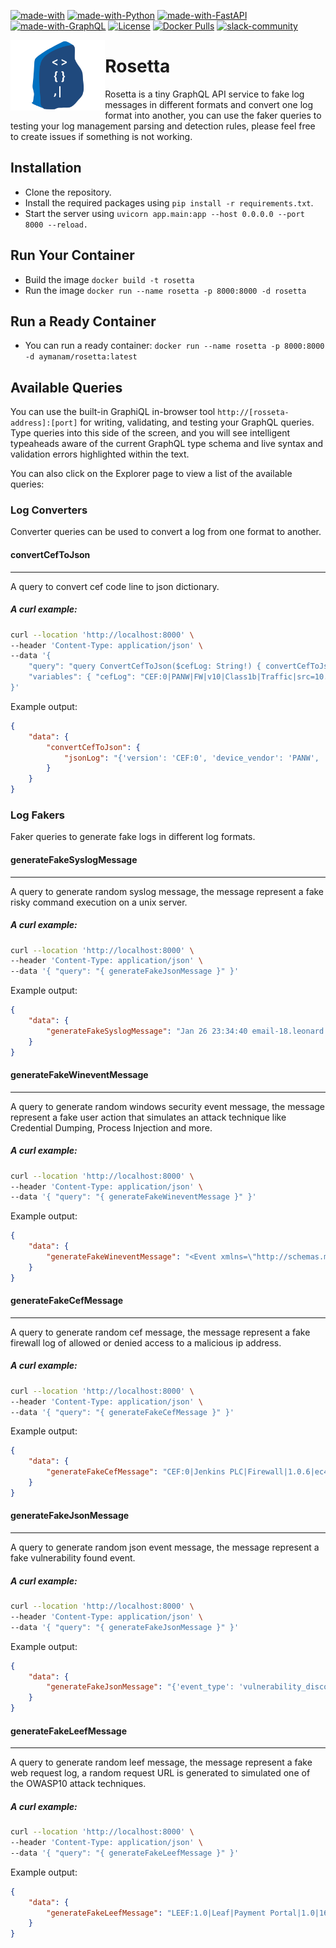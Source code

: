 [![made-with](https://img.shields.io/badge/Built%20with-grey)]()
[![made-with-Python](https://img.shields.io/badge/Python-blue)](https://www.python.org/)
[![made-with-FastAPI](https://img.shields.io/badge/FastAPI-green)](https://fastapi.tiangolo.com/)
[![made-with-GraphQL](https://img.shields.io/badge/GraphQL-red)](https://graphql.org/)
[![License](http://img.shields.io/:license-apache-blue.svg)](http://www.apache.org/licenses/LICENSE-2.0.html)
[![Docker Pulls](https://img.shields.io/docker/pulls/aymanam/rosetta)](https://hub.docker.com/repository/docker/aymanam/rosetta)
[![slack-community](https://img.shields.io/badge/Slack-4A154C?logo=slack&logoColor=white)](https://go-rosetta.slack.com)

<img  align="left" src="img/rosetta-logo.svg" width="30%" alt="Rosetta"> 

# Rosetta
Rosetta is a tiny GraphQL API service to fake log messages in different formats and convert one log format into another, you can use the faker queries to testing your log management parsing and detection rules, please feel free to create issues if something is not working.


## Installation

- Clone the repository.
- Install the required packages using `pip install -r requirements.txt`. 
- Start the server using  `uvicorn app.main:app --host 0.0.0.0 --port 8000 --reload.`

## Run Your Container

- Build the image `docker build -t rosetta`
- Run the image `docker run --name rosetta -p 8000:8000 -d rosetta`

## Run a Ready Container
- You can run a ready container: `docker run --name rosetta -p 8000:8000 -d aymanam/rosetta:latest`

## Available Queries

You can use the built-in GraphiQL in-browser tool `http://[rosseta-address]:[port]` for writing, validating, and
testing your GraphQL queries. Type queries into this side of the screen, and you will see intelligent typeaheads aware of the current GraphQL type schema and live syntax and  validation errors highlighted within the text.

You can also click on the Explorer page to view a list of the available queries:

### Log Converters
Converter queries can be used to convert a log from one format to another.

#### convertCefToJson
***
A query to convert cef code line to json dictionary.

##### A curl example:

```bash
curl --location 'http://localhost:8000' \
--header 'Content-Type: application/json' \
--data '{
    "query": "query ConvertCefToJson($cefLog: String!) { convertCefToJson(cefLog: $cefLog) { jsonLog } }",
    "variables": { "cefLog": "CEF:0|PANW|FW|v10|Class1b|Traffic|src=10.0.0.1 dst=2.2.2.2 spt=1232" }
}'
```
Example output:
```json
{
    "data": {
        "convertCefToJson": {
            "jsonLog": "{'version': 'CEF:0', 'device_vendor': 'PANW', 'device_product': 'FW', 'device_version': 'v10', 'device_event_class_id': 'Class1b', 'name': 'Traffic', 'extensions': {'src': '10.0.0.1', 'dst': '2.2.2.2', 'spt': '1232'}}"
        }
    }
}
```

### Log Fakers
Faker queries to generate fake logs in different log formats.

#### generateFakeSyslogMessage
***
A query to generate random syslog message, the message represent a fake risky command  execution on a unix server.

##### A curl example:

```bash
curl --location 'http://localhost:8000' \
--header 'Content-Type: application/json' \
--data '{ "query": "{ generateFakeJsonMessage }" }'
```
Example output:
```json
{
    "data": {
        "generateFakeSyslogMessage": "Jan 26 23:34:40 email-18.leonard.com sudo[16150]: pkramer : COMMAND ; cat /etc/shadow"
    }
}
```


#### generateFakeWineventMessage
***
A query to generate random windows security event message, the message represent a fake user action that simulates an attack technique like Credential Dumping, Process Injection and more.

##### A curl example:

```bash
curl --location 'http://localhost:8000' \
--header 'Content-Type: application/json' \
--data '{ "query": "{ generateFakeWineventMessage }" }'
```
Example output:
```json
{
    "data": {
        "generateFakeWineventMessage": "<Event xmlns=\"http://schemas.microsoft.com/win/2004/08/events/event\"><System><Provider Name=\"Microsoft-Windows-Security-Auditing\" Guid=\"1c20189b-d61e-419d-9b50-3e06683f5acb\"/><EventID>4624</EventID><Version>0</Version><Level>0</Level><Task>12544</Task><Opcode>0</Opcode><Keywords>0x8020000000000000</Keywords><TimeCreated SystemTime=\"2023-02-15T15:47:58\"/><EventRecordID>8697</EventRecordID><Correlation/><Execution ProcessID=\"4883\" ThreadID=\"7882\" Channel=\"Security\"/><Computer>web-73.frost-thompson.org</Computer><Security UserID=\"b696f2a8-0c9b-4fc7-8c47-04e8ea2282a2\"/><EventData><Data Name=\"SubjectUserSid\">8a52fb03-3de2-47ba-a4fe-e91afaefd111</Data><Data Name=\"SubjectUserName\">johncollins</Data><Data Name=\"SubjectDomainName\">russell.com</Data><Data Name=\"SubjectLogonId\">2476</Data><Data Name=\"LogonType\">3</Data><Data Name=\"TargetUserSid\">e49e06a3-a2cf-4d02-9bd6-16e657b5d58d</Data><Data Name=\"TargetUserName\">joyce31</Data><Data Name=\"TargetDomainName\">anderson.com</Data><Data Name=\"ProcessName\">change.odt</Data><Data Name=\"ProcessId\">8903</Data><Data Name=\"DestinationLogonId\">3475</Data><Data Name=\"SourceNetworkAddress\">109.128.234.80</Data><Data Name=\"SourcePort\">7295</Data><Data Name=\"LogonGuid\">fe2f5084-1716-41cc-b413-298ed5a2c80b</Data><Data Name=\"TransmittedServices\">Free far discussion.</Data></EventData></Event>"
    }
}
```


#### generateFakeCefMessage
***
A query to generate random cef message, the message represent a fake firewall log of allowed or denied access to a malicious ip address.

##### A curl example:

```bash
curl --location 'http://localhost:8000' \
--header 'Content-Type: application/json' \
--data '{ "query": "{ generateFakeCefMessage }" }'
```
Example output:
```json
{
    "data": {
        "generateFakeCefMessage": "CEF:0|Jenkins PLC|Firewall|1.0.6|ec412a83-5e71-444b-b513-5a217cb4c1a5|Firewall DENY UDP traffic from 48.200.150.28:37022 to 45.190.124.34:21821|3|src=48.200.150.28 spt=37022 dst=45.190.124.34 dpt=21821 proto=UDP act=DENY"
    }
}
```


#### generateFakeJsonMessage
***
A query to generate random json event message, the message represent a fake vulnerability  found event.

##### A curl example:

```bash
curl --location 'http://localhost:8000' \
--header 'Content-Type: application/json' \
--data '{ "query": "{ generateFakeJsonMessage }" }'
```
Example output:
```json
{
    "data": {
        "generateFakeJsonMessage": "{'event_type': 'vulnerability_discovered', 'timestamp': datetime.datetime(2023, 2, 4, 19, 22, 46), 'host_ip': '10.174.170.76', 'severity': 3, 'cve_id': 'CVE-2022-23456', 'cve_description': 'An attacker could exploit this vulnerability by sending a crafted TCP packet to an affected device on a TCP port that is listening.', 'service': 'Cisco IOS XR Software', 'service_version': '7.1'}"
    }
}
```


#### generateFakeLeefMessage
***
A query to generate random leef message, the message represent a fake web request log, a random request URL is generated to simulated one of the OWASP10 attack techniques.

##### A curl example:

```bash
curl --location 'http://localhost:8000' \
--header 'Content-Type: application/json' \
--data '{ "query": "{ generateFakeLeefMessage }" }'
```
Example output:
```json
{
    "data": {
        "generateFakeLeefMessage": "LEEF:1.0|Leaf|Payment Portal|1.0|160.39.241.18|27.36.9.144|de:b4:cf:c2:02:8d|aa:8b:2d:6b:c1:3c|src=136.97.179.102 dst=44.62.206.110 spt=10418 dpt=443 request=https://example.com/index.php method=GET proto=HTTP/1.1 status=500 request_size=869 response_size=3851 user_agent=Mozilla/5.0 (iPad; CPU iPad OS 10_3_3 like Mac OS X) AppleWebKit/532.0 (KHTML, like Gecko) FxiOS/9.1o3896.0 Mobile/72X248 Safari/532.0"
    }
}
```